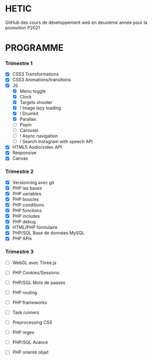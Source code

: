# HETIC

GitHub des cours de développement web en deuxième année pour la promotion P2021

# PROGRAMME

### Trimestre 1

- [x] CSS3 Transformations
- [x] CSS3 Animations/transitions
- [x] JS
    - [x] Menu toggle
    - [x] Clock
    - [x] Targets shooter
    - [x] ! Image lazy loading
    - [x] ! Drumkit
    - [x] Parallax
    - [ ] Popin
    - [ ] Carousel
    - [ ] ! Async navigation
    - [ ] ! Search instagram with speech API
- [x] HTML5 Audio/video API
- [x] Responsive
- [x] Canvas

### Trimestre 2

- [x] Versionning avec git
- [x] PHP les bases
- [x] PHP variables
- [x] PHP boucles
- [x] PHP conditions
- [x] PHP fonctions
- [x] PHP includes
- [x] PHP debug
- [x] HTML/PHP formulaire
- [x] PHP/SQL Base de données MySQL
- [x] PHP APIs

### Trimestre 3

- [ ] WebGL avec Three.js
- [ ] PHP Cookies/Sessions
- [ ] PHP/SQL Mots de passes
- [ ] PHP routing
- [ ] PHP frameworks

- [ ] Task runners
- [ ] Preprocessing CSS
- [ ] PHP regex
- [ ] PHP/SQL Avancé
- [ ] PHP orienté objet
